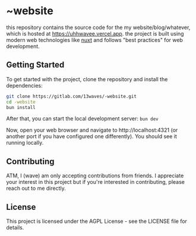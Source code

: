 # ~website
this repository contains the source code for the my website/blog/whatever, which is hosted at https://uhhwavee.vercel.app. the project is built using modern web technologies like [nuxt](https://nuxt.com) and follows "best practices" for web development.

## Getting Started
To get started with the project, clone the repository and install the dependencies:

```bash
git clone https://gitlab.com/13waves/-website.git
cd -website
bun install
```

After that, you can start the local development server:
`bun dev`

Now, open your web browser and navigate to http://localhost:4321 (or another port if you have configured one differently). You should see it running locally.

## Contributing
ATM, I (wave) am only accepting contributions from friends. I appreciate your interest in this project but if you're interested in contributing, please reach out to me directly.

## License
This project is licensed under the AGPL License - see the LICENSE file for details.
